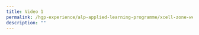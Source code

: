 ```yaml
---
title: Video 1
permalink: /hgp-experience/alp-applied-learning-programme/xcell-zone-website/home/videos/video-1/
description: ""
---
```

